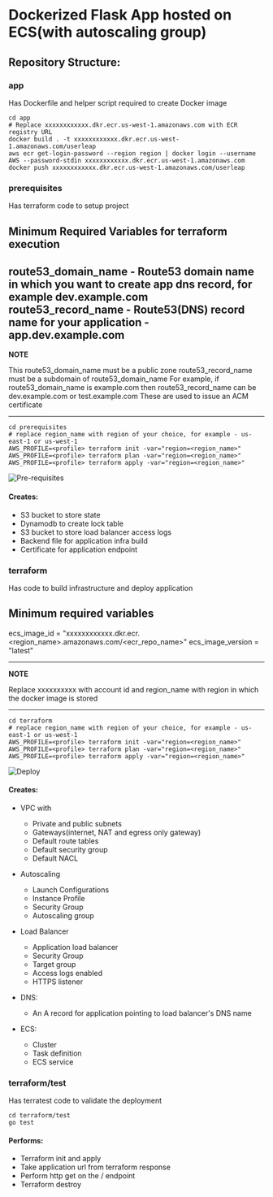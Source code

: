 # Dockerized Flask App hosted on ECS(with autoscaling group)



## Repository Structure:
### app
Has Dockerfile and helper script required to create Docker image
```
cd app
# Replace xxxxxxxxxxxx.dkr.ecr.us-west-1.amazonaws.com with ECR registry URL
docker build . -t xxxxxxxxxxxx.dkr.ecr.us-west-1.amazonaws.com/userleap
aws ecr get-login-password --region region | docker login --username AWS --password-stdin xxxxxxxxxxxx.dkr.ecr.us-west-1.amazonaws.com
docker push xxxxxxxxxxxx.dkr.ecr.us-west-1.amazonaws.com/userleap
```

### prerequisites
Has terraform code to setup project

## Minimum Required Variables for terraform execution
route53_domain_name - Route53 domain name in which you want to create app dns record, for example dev.example.com
route53_record_name - Route53(DNS) record name for your application - app.dev.example.com
---
**NOTE**

This route53_domain_name must be a public zone
route53_record_name must be a subdomain of route53_domain_name
For example, if route53_domain_name is example.com then route53_record_name can be dev.example.com or test.example.com
These are used to issue an ACM certificate 

---

```
cd prerequisites
# replace region_name with region of your choice, for example - us-east-1 or us-west-1
AWS_PROFILE=<profile> terraform init -var="region=<region_name>"
AWS_PROFILE=<profile> terraform plan -var="region=<region_name>"
AWS_PROFILE=<profile> terraform apply -var="region=<region_name>"
```

![Pre-requisites](img/prereq.gif)

#### Creates:
- S3 bucket to store state
- Dynamodb to create lock table
- S3 bucket to store load balancer access logs 
- Backend file for application infra build
- Certificate for application endpoint


### terraform
Has code to build infrastructure and deploy application

## Minimum required variables
ecs_image_id      = "xxxxxxxxxxxx.dkr.ecr.<region_name>.amazonaws.com/<ecr_repo_name>"
ecs_image_version = "latest"

---
**NOTE**

Replace xxxxxxxxxx with account id and region_name with region in which the docker image is stored

---

```
cd terraform
# replace region_name with region of your choice, for example - us-east-1 or us-west-1
AWS_PROFILE=<profile> terraform init -var="region=<region_name>"
AWS_PROFILE=<profile> terraform plan -var="region=<region_name>"
AWS_PROFILE=<profile> terraform apply -var="region=<region_name>"
```

![Deploy](img/deploy.gif)

#### Creates: 
- VPC with
  - Private and public subnets
  - Gateways(internet, NAT and egress only gateway)
  - Default route tables
  - Default security group
  - Default NACL

- Autoscaling
  - Launch Configurations
  - Instance Profile
  - Security Group
  - Autoscaling group

- Load Balancer
  - Application load balancer
  - Security Group
  - Target group
  - Access logs enabled
  - HTTPS listener

- DNS:
  - An A record for application pointing to load balancer's DNS name

- ECS:
  - Cluster
  - Task definition
  - ECS service

### terraform/test
Has terratest code to validate the deployment
```
cd terraform/test
go test
```
#### Performs: 
- Terraform init and apply
- Take application url from terraform response
- Perform http get on the / endpoint
- Terraform destroy
